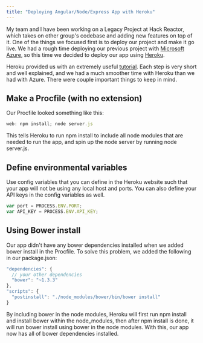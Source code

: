 ```yaml
---
title: "Deploying Angular/Node/Express App with Heroku"
---
```


My team and I have been working on a Legacy Project at Hack Reactor, which takes on
other group's codebase and adding new features on top of it. One of the things
we focused first is to deploy our project and make it go live. We had a rough time
deploying our previous project with [Microsoft Azure](http://azure.microsoft.com/en-us/), so this time we decided to
deploy our app using [Heroku](https://www.heroku.com/).

Heroku provided us with an extremely useful [tutorial](https://devcenter.heroku.com/articles/getting-started-with-nodejs#introduction). Each step
is very short and well explained, and we had a much smoother time with Heroku than
we had with Azure. There were couple important things to keep in mind.

## Make a Procfile (with no extension)

Our Procfile looked something like this:

```js
web: npm install; node server.js
```

This tells Heroku to run npm install to include all node modules that are needed
to run the app, and spin up the node server by running node server.js.

## Define environmental variables

Use config variables that you can define in the Heroku website such that your
app will not be using any local host and ports. You can also define your API keys
in the config variables as well.

```js
var port = PROCESS.ENV.PORT;
var API_KEY = PROCESS.ENV.API_KEY;
```

## Using Bower install

Our app didn't have any bower dependencies installed when we added bower install
in the Procfile. To solve this problem, we added the following in our package.json:

```js
"dependencies": {
  // your other dependencies
  "bower": "~1.3.3"
},
"scripts": {
  "postinstall": "./node_modules/bower/bin/bower install"
}
```

By including bower in the node modules, Heroku will first run npm install and
install bower within the node_modules, then after npm install is done, it will
run bower install using bower in the node modules. With this, our app now has
all of bower dependencies installed.
